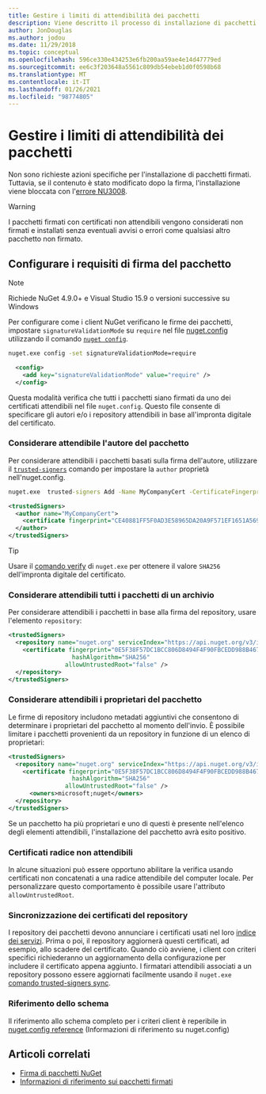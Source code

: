 ```yaml
---
title: Gestire i limiti di attendibilità dei pacchetti
description: Viene descritto il processo di installazione di pacchetti NuGet firmati e di configurazione delle impostazioni di attendibilità della firma dei pacchetti.
author: JonDouglas
ms.author: jodou
ms.date: 11/29/2018
ms.topic: conceptual
ms.openlocfilehash: 596ce330e434253e6fb200aa59ae4e14d47779ed
ms.sourcegitcommit: ee6c3f203648a5561c809db54ebeb1d0f0598b68
ms.translationtype: MT
ms.contentlocale: it-IT
ms.lasthandoff: 01/26/2021
ms.locfileid: "98774805"
---
```

# <a name="manage-package-trust-boundaries"></a>Gestire i limiti di attendibilità dei pacchetti

Non sono richieste azioni specifiche per l'installazione di pacchetti firmati. Tuttavia, se il contenuto è stato modificato dopo la firma, l'installazione viene bloccata con l'[errore NU3008](../reference/errors-and-warnings/NU3008.md).

> [!Warning]
> I pacchetti firmati con certificati non attendibili vengono considerati non firmati e installati senza eventuali avvisi o errori come qualsiasi altro pacchetto non firmato.

## <a name="configure-package-signature-requirements"></a>Configurare i requisiti di firma del pacchetto

> [!Note]
> Richiede NuGet 4.9.0+ e Visual Studio 15.9 o versioni successive su Windows

Per configurare come i client NuGet verificano le firme dei pacchetti, impostare `signatureValidationMode` su `require` nel file [nuget.config](../reference/nuget-config-file.md) utilizzando il comando [`nuget config`](../reference/cli-reference/cli-ref-config.md).

```cmd
nuget.exe config -set signatureValidationMode=require
```

```xml
  <config>
    <add key="signatureValidationMode" value="require" />
  </config>
```

Questa modalità verifica che tutti i pacchetti siano firmati da uno dei certificati attendibili nel file `nuget.config`. Questo file consente di specificare gli autori e/o i repository attendibili in base all'impronta digitale del certificato.

### <a name="trust-package-author"></a>Considerare attendibile l'autore del pacchetto

Per considerare attendibili i pacchetti basati sulla firma dell'autore, utilizzare il [`trusted-signers`](../reference/cli-reference/cli-ref-trusted-signers.md) comando per impostare la `author` proprietà nell'nuget.config.

```cmd
nuget.exe  trusted-signers Add -Name MyCompanyCert -CertificateFingerprint CE40881FF5F0AD3E58965DA20A9F571EF1651A56933748E1BF1C99E537C4E039 -FingerprintAlgorithm SHA256
```

```xml
<trustedSigners>
  <author name="MyCompanyCert">
    <certificate fingerprint="CE40881FF5F0AD3E58965DA20A9F571EF1651A56933748E1BF1C99E537C4E039" hashAlgorithm="SHA256" allowUntrustedRoot="false" />
  </author>
</trustedSigners>
```

>[!TIP]
>Usare il  [comando verify](../reference/cli-reference/cli-ref-verify.md) di `nuget.exe` per ottenere il valore `SHA256` dell'impronta digitale del certificato.


### <a name="trust-all-packages-from-a-repository"></a>Considerare attendibili tutti i pacchetti di un archivio

Per considerare attendibili i pacchetti in base alla firma del repository, usare l'elemento `repository`:

```xml
<trustedSigners>  
  <repository name="nuget.org" serviceIndex="https://api.nuget.org/v3/index.json">
    <certificate fingerprint="0E5F38F57DC1BCC806D8494F4F90FBCEDD988B4676070...." 
                  hashAlgorithm="SHA256" 
                allowUntrustedRoot="false" />
  </repository>
</trustedSigners>
```

### <a name="trust-package-owners"></a>Considerare attendibili i proprietari del pacchetto

Le firme di repository includono metadati aggiuntivi che consentono di determinare i proprietari del pacchetto al momento dell'invio. È possibile limitare i pacchetti provenienti da un repository in funzione di un elenco di proprietari:

```xml
<trustedSigners>  
  <repository name="nuget.org" serviceIndex="https://api.nuget.org/v3/index.json">
    <certificate fingerprint="0E5F38F57DC1BCC806D8494F4F90FBCEDD988B4676070...." 
                  hashAlgorithm="SHA256" 
                allowUntrustedRoot="false" />
      <owners>microsoft;nuget</owners>
  </repository>
</trustedSigners>
```

Se un pacchetto ha più proprietari e uno di questi è presente nell'elenco degli elementi attendibili, l'installazione del pacchetto avrà esito positivo.

### <a name="untrusted-root-certificates"></a>Certificati radice non attendibili

In alcune situazioni può essere opportuno abilitare la verifica usando certificati non concatenati a una radice attendibile del computer locale. Per personalizzare questo comportamento è possibile usare l'attributo `allowUntrustedRoot`.

### <a name="sync-repository-certificates"></a>Sincronizzazione dei certificati del repository

I repository dei pacchetti devono annunciare i certificati usati nel loro [indice dei servizi](../api/service-index.md). Prima o poi, il repository aggiornerà questi certificati, ad esempio, allo scadere del certificato. Quando ciò avviene, i client con criteri specifici richiederanno un aggiornamento della configurazione per includere il certificato appena aggiunto. I firmatari attendibili associati a un repository possono essere aggiornati facilmente usando il `nuget.exe` [comando trusted-signers sync](../reference/cli-reference/cli-ref-trusted-signers.md#nuget-trusted-signers-sync--name-name).

### <a name="schema-reference"></a>Riferimento dello schema

Il riferimento allo schema completo per i criteri client è reperibile in [nuget.config reference](../reference/nuget-config-file.md#trustedsigners-section) (Informazioni di riferimento su nuget.config)

## <a name="related-articles"></a>Articoli correlati

- [Firma di pacchetti NuGet](../create-packages/Sign-a-Package.md)
- [Informazioni di riferimento sui pacchetti firmati](../reference/Signed-Packages-Reference.md)
